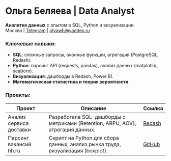 # Ольга Беляева | Data Analyst

**Аналитик данных** с опытом в SQL, Python и визуализации.  
Москва | [Telegram](https://t.me/Olyawh) | olyawh@yandex.ru  

### Ключевые навыки:
- **SQL**: сложные запросы, оконные функции, агрегация (PostgreSQL, Redash).  
- **Python**: парсинг API (requests, pandas), анализ данных (matplotlib, seaborn).  
- **Визуализация**: дашборды в Redash, Power BI.  
- **Математическая статистика и теория вероятности**.  

### Проекты:
| Проект                  | Описание                                                                               | Ссылка                                                                 |
|-------------------------|----------------------------------------------------------------------------------------|------------------------------------------------------------------------|
| Анализ сервиса доставки | Разработала SQL-дашборды с метриками (Retention, ARPU, AOV), агрегация данных.         | [Redash](https://redash.public.karpov.courses/public/dashboards/85wXy8tFc0b1vp3pHtwBfvXf7ExusQbeWwAPpELe?org_slug=default) |
| Парсинг вакансий hh.ru  | Скрипт на Python для сбора данных, анализ рынка труда, визуализация (boxplot).         | [GitHub](https://github.com/Olya-wh/parser_vacancies_hh.ru)        

